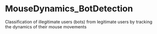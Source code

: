 # MouseDynamics_BotDetection
Classification of illegitimate users (bots) from legitimate users by tracking the dynamics of their mouse movements
